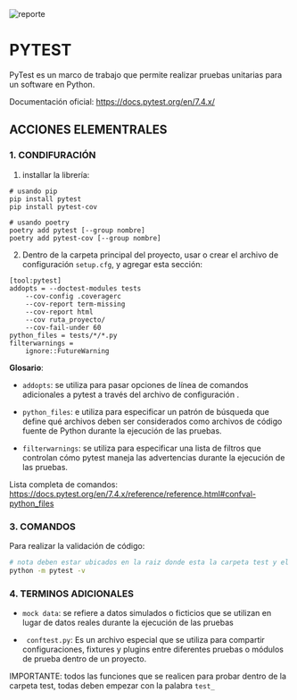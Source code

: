 <img src="https://i.postimg.cc/cCjTSn8r/ss-cumf.png" alt="reporte" border="0"/>


# **PYTEST**

PyTest es un marco de trabajo que permite realizar pruebas unitarias para un software en Python.

Documentación oficial:
https://docs.pytest.org/en/7.4.x/

## **ACCIONES ELEMENTRALES**

### **1. CONDIFURACIÓN**
1. installar la librería:
```
# usando pip
pip install pytest
pip install pytest-cov

# usando poetry
poetry add pytest [--group nombre]
poetry add pytest-cov [--group nombre]
```

2. Dentro de la carpeta principal del proyecto, usar o crear el archivo de configuración `setup.cfg`, y agregar esta sección:

```
[tool:pytest]
addopts = --doctest-modules tests 
    --cov-config .coveragerc 
    --cov-report term-missing 
    --cov-report html 
    --cov ruta_proyecto/
    --cov-fail-under 60
python_files = tests/*/*.py
filterwarnings =
    ignore::FutureWarning
```

**Glosario**:


* `addopts`: se utiliza para pasar opciones de línea de comandos adicionales a pytest a través del archivo de configuración .

* `python_files`: e utiliza para especificar un patrón de búsqueda que define qué archivos deben ser considerados como archivos de código fuente de Python durante la ejecución de las pruebas. 

* `filterwarnings`: se utiliza para especificar una lista de filtros que controlan cómo pytest maneja las advertencias durante la ejecución de las pruebas.

Lista completa de comandos:
https://docs.pytest.org/en/7.4.x/reference/reference.html#confval-python_files

### **3. COMANDOS**

Para realizar la validación de código:

```bash
# nota deben estar ubicados en la raiz donde esta la carpeta test y el archivo setp.cfg
python -m pytest -v
```



### **4. TERMINOS ADICIONALES**

* `mock data`: se refiere a datos simulados o ficticios que se utilizan en lugar de datos reales durante la ejecución de las pruebas

* ` conftest.py`: Es un archivo especial que se utiliza para compartir configuraciones, fixtures y plugins entre diferentes pruebas o módulos de prueba dentro de un proyecto. 

IMPORTANTE: todos las funciones que se realicen para probar dentro de la carpeta test, todas
deben empezar con la palabra `test_`
